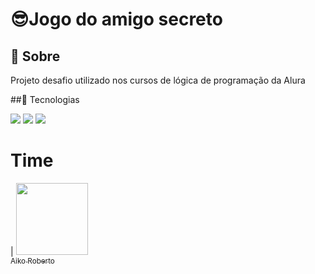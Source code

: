 <h1>😎Jogo do amigo secreto</h1>

<h2>🔎 Sobre</h2>
<p>Projeto desafio utilizado nos cursos de lógica de programação da Alura</p>

##🚀 Tecnologias
<div>
  <img src="https://img.shields.io/badge/HTML-239120?style=for-the-badge&logo=html5&logoColor=white">
  <img src="https://img.shields.io/badge/CSS-239120?style=for-the-badge&logo=css3&logoColor=white">
  <img src="https://img.shields.io/badge/JavaScript-F7DF1E?style=for-the-badge&logo=javascript&logoColor=black">
</div>

# Time

| [<img loading="lazy" src="https://avatars.githubusercontent.com/u/193649141?v=4" width=115><br><sub>Aiko Roberto</sub>](https://github.com/cardosoaiko)



